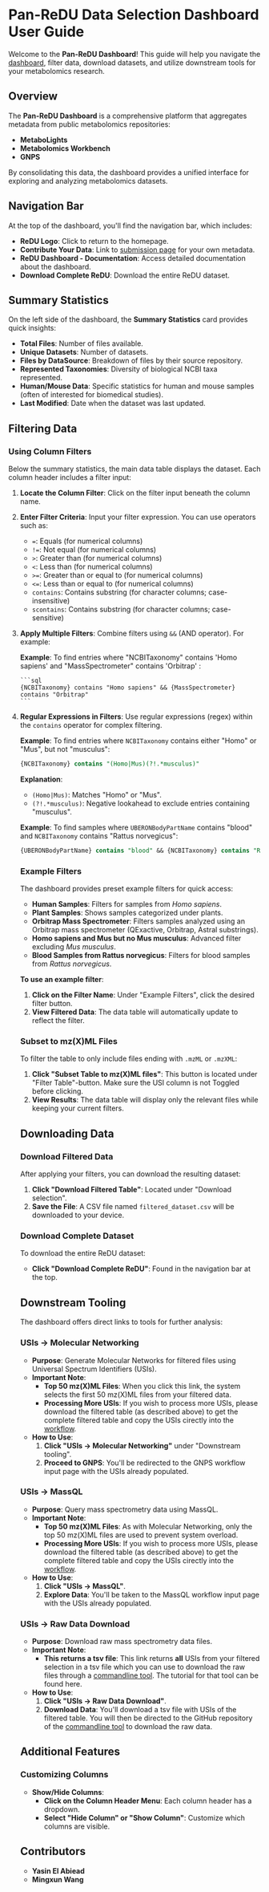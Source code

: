 # Pan-ReDU Data Selection Dashboard User Guide

Welcome to the **Pan-ReDU Dashboard**! This guide will help you navigate the [dashboard](https://redu.gnps2.org/selection/), filter data, download datasets, and utilize downstream tools for your metabolomics research.

## Overview

The **Pan-ReDU Dashboard** is a comprehensive platform that aggregates metadata from public metabolomics repositories:

- **MetaboLights**
- **Metabolomics Workbench**
- **GNPS**

By consolidating this data, the dashboard provides a unified interface for exploring and analyzing metabolomics datasets.

## Navigation Bar

At the top of the dashboard, you'll find the navigation bar, which includes:

- **ReDU Logo**: Click to return to the homepage.
- **Contribute Your Data**: Link to [submission page](https://deposit.redu.gnps2.org/) for your own metadata.
- **ReDU Dashboard - Documentation**: Access detailed documentation about the dashboard.
- **Download Complete ReDU**: Download the entire ReDU dataset.

## Summary Statistics

On the left side of the dashboard, the **Summary Statistics** card provides quick insights:

- **Total Files**: Number of files available.
- **Unique Datasets**: Number of datasets.
- **Files by DataSource**: Breakdown of files by their source repository.
- **Represented Taxonomies**: Diversity of biological NCBI taxa represented.
- **Human/Mouse Data**: Specific statistics for human and mouse samples (often of interested for biomedical studies).
- **Last Modified**: Date when the dataset was last updated.

## Filtering Data

### Using Column Filters

Below the summary statistics, the main data table displays the dataset. Each column header includes a filter input:

1. **Locate the Column Filter**: Click on the filter input beneath the column name.
2. **Enter Filter Criteria**: Input your filter expression. You can use operators such as:
   - `=`: Equals (for numerical columns)
   - `!=`: Not equal (for numerical columns)
   - `>`: Greater than (for numerical columns)
   - `<`: Less than (for numerical columns)
   - `>=`: Greater than or equal to (for numerical columns)
   - `<=`: Less than or equal to (for numerical columns)
   - `contains`: Contains substring (for character columns; case-insensitive)
   - `scontains`: Contains substring (for character columns; case-sensitive)
3. **Apply Multiple Filters**: Combine filters using `&&` (AND operator). For example:

    **Example**: To find entries where "NCBITaxonomy" contains 'Homo sapiens' and "MassSpectrometer" contains 'Orbitrap' :
    
       ```sql
       {NCBITaxonomy} contains "Homo sapiens" && {MassSpectrometer} contains "Orbitrap"
       ```

4. **Regular Expressions in Filters**: Use regular expressions (regex) within the `contains` operator for complex filtering.

    **Example**: To find entries where `NCBITaxonomy` contains either "Homo" or "Mus", but not "musculus":

    ```sql
    {NCBITaxonomy} contains "(Homo|Mus)(?!.*musculus)"
    ```

    **Explanation**:

    - `(Homo|Mus)`: Matches "Homo" or "Mus".
    - `(?!.*musculus)`: Negative lookahead to exclude entries containing "musculus".

    **Example**: To find samples where `UBERONBodyPartName` contains "blood" and `NCBITaxonomy` contains "Rattus norvegicus":

    ```sql
    {UBERONBodyPartName} contains "blood" && {NCBITaxonomy} contains "Rattus norvegicus"
    ```

    ### Example Filters

    The dashboard provides preset example filters for quick access:

    - **Human Samples**: Filters for samples from *Homo sapiens*.
    - **Plant Samples**: Shows samples categorized under plants.
    - **Orbitrap Mass Spectrometer**: Filters samples analyzed using an Orbitrap mass spectrometer (QExactive, Orbitrap, Astral substrings).
    - **Homo sapiens and Mus but no Mus musculus**: Advanced filter excluding *Mus musculus*.
    - **Blood Samples from Rattus norvegicus**: Filters for blood samples from *Rattus norvegicus*.

    **To use an example filter**:

    1. **Click on the Filter Name**: Under "Example Filters", click the desired filter button.
    2. **View Filtered Data**: The data table will automatically update to reflect the filter.

    ### Subset to mz(X)ML Files

    To filter the table to only include files ending with `.mzML` or `.mzXML`:

    1. **Click "Subset Table to mz(X)ML files"**: This button is located under "Filter Table"-button. Make sure the USI column is not Toggled before clicking. 
    2. **View Results**: The data table will display only the relevant files while keeping your current filters.

    ## Downloading Data

    ### Download Filtered Data

    After applying your filters, you can download the resulting dataset:

    1. **Click "Download Filtered Table"**: Located under "Download selection".
    2. **Save the File**: A CSV file named `filtered_dataset.csv` will be downloaded to your device.

    ### Download Complete Dataset

    To download the entire ReDU dataset:

    - **Click "Download Complete ReDU"**: Found in the navigation bar at the top.

    ## Downstream Tooling

    The dashboard offers direct links to tools for further analysis:

    ### USIs → Molecular Networking

    - **Purpose**: Generate Molecular Networks for filtered files using Universal Spectrum Identifiers (USIs).
    - **Important Note**:
      - **Top 50 mz(X)ML Files**: When you click this link, the system selects the first 50 mz(X)ML files from your filtered data.
      - **Processing More USIs**: If you wish to process more USIs, please download the filtered table (as described above) to get the complete filtered table and copy the USIs cirectly into the [workflow](https://gnps2.org/workflowinput?workflowname=classical_networking_workflow).
    - **How to Use**:
      1. **Click "USIs → Molecular Networking"** under "Downstream tooling".
      2. **Proceed to GNPS**: You'll be redirected to the GNPS workflow input page with the USIs already populated.

    ### USIs → MassQL

    - **Purpose**: Query mass spectrometry data using MassQL.
    - **Important Note**:
      - **Top 50 mz(X)ML Files**: As with Molecular Networking, only the top 50 mz(X)ML files are used to prevent system overload.
      - **Processing More USIs**: If you wish to process more USIs, please download the filtered table (as described above) to get the complete filtered table and copy the USIs cirectly into the [workflow](https://gnps2.org/workflowinput?workflowname=massql_workflow).
    - **How to Use**:
      1. **Click "USIs → MassQL"**.
      2. **Explore Data**: You'll be taken to the MassQL workflow input page with the USIs already populated.

    ### USIs → Raw Data Download

    - **Purpose**: Download raw mass spectrometry data files.
    - **Important Note**:
      - **This returns a tsv file**: This link returns **all** USIs from your filtered selection in a tsv file which you can use to download the raw files through a [commandline tool](https://github.com/Wang-Bioinformatics-Lab/downloadpublicdata). The tutorial for that tool can be found here.
    - **How to Use**:
      1. **Click "USIs → Raw Data Download"**.
      2. **Download Data**: You'll download a tsv file with USIs of the filtered table. You will then be directed to the GitHub repository of the [commandline tool](https://github.com/Wang-Bioinformatics-Lab/downloadpublicdata) to download the raw data. 

    ## Additional Features

    ### Customizing Columns

    - **Show/Hide Columns**:
      - **Click on the Column Header Menu**: Each column header has a dropdown.
      - **Select "Hide Column" or "Show Column"**: Customize which columns are visible.

    ## Contributors

    - **Yasin El Abiead**
    - **Mingxun Wang**
